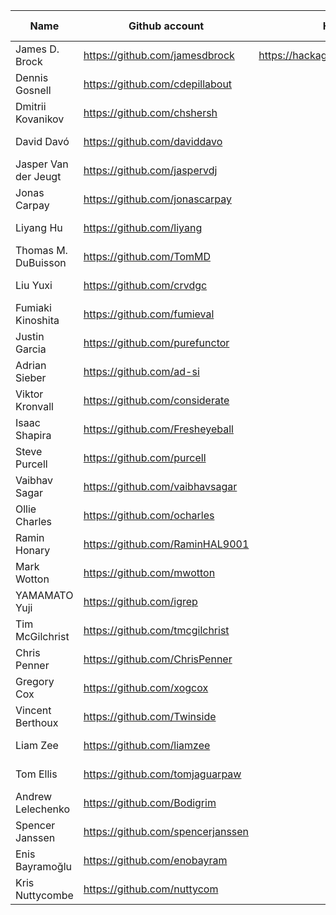 
| Name | Github account | Hackage account | Vouched by |
|--|--|--|--|
| James D. Brock | https://github.com/jamesdbrock | https://hackage.haskell.org/user/JamesBrock | |
| Dennis Gosnell | https://github.com/cdepillabout | | James D. Brock |
| Dmitrii Kovanikov | https://github.com/chshersh |  | James D. Brock |
| David Davó | https://github.com/daviddavo |  | James D. Brock |
| Jasper Van der Jeugt | https://github.com/jaspervdj |  | James D. Brock |
| Jonas Carpay | https://github.com/jonascarpay |  | James D. Brock |
| Liyang Hu | https://github.com/liyang |  | James D. Brock |
| Thomas M. DuBuisson | https://github.com/TomMD |  | James D. Brock |
| Liu Yuxi | https://github.com/crvdgc |  | James D. Brock |
| Fumiaki Kinoshita | https://github.com/fumieval |  | James D. Brock |
| Justin Garcia | https://github.com/purefunctor |  | James D. Brock |
| Adrian Sieber | https://github.com/ad-si |  | James D. Brock |
| Viktor Kronvall | https://github.com/considerate |  | James D. Brock |
| Isaac Shapira | https://github.com/Fresheyeball |  | James D. Brock |
| Steve Purcell | https://github.com/purcell |  | James D. Brock |
| Vaibhav Sagar | https://github.com/vaibhavsagar |  | James D. Brock |
| Ollie Charles | https://github.com/ocharles |  | James D. Brock |
| Ramin Honary | https://github.com/RaminHAL9001 |  | James D. Brock |
| Mark Wotton | https://github.com/mwotton |  | James D. Brock |
| YAMAMATO Yuji | https://github.com/igrep |  | James D. Brock |
| Tim McGilchrist | https://github.com/tmcgilchrist |  | James D. Brock |
| Chris Penner | https://github.com/ChrisPenner |  | James D. Brock |
| Gregory Cox | https://github.com/xogcox |  | James D. Brock |
| Vincent Berthoux | https://github.com/Twinside |  | James D. Brock |
| Liam Zee | https://github.com/liamzee |  | James D. Brock |
| Tom Ellis | https://github.com/tomjaguarpaw |  | James D. Brock |
| Andrew Lelechenko | https://github.com/Bodigrim |  | James D. Brock |
| Spencer Janssen | https://github.com/spencerjanssen |  | James D. Brock |
| Enis Bayramoğlu | https://github.com/enobayram |  | James D. Brock |
| Kris Nuttycombe | https://github.com/nuttycom |  | James D. Brock |
